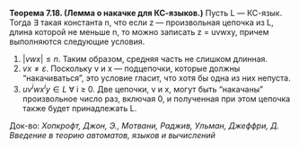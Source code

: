 **Теорема 7.18. (Лемма о накачке для КС-языков.)**
Пусть L — КС-язык. Тогда $\exists$ такая константа n, что если z — произвольная цепочка из L, длина которой не меньше n, то можно записать z = uvwxy, причем выполняются следующие условия. 
1. $|vwx| ≤ n$. Таким образом, средняя часть не слишком длинная. 
2. $vx ≠ ε$. Поскольку v и x — подцепочки, которые должны “накачиваться”, это условие гласит, что хотя бы одна из них непуста.
3. $uv^iwx^iy ∈ L$ $\forall$ i ≥ 0. Две цепочки, v и x, могут быть “накачаны” произвольное число раз, включая 0, и полученная при этом цепочка также будет принадлежать L.

Док-во: *Хопкрофт, Джон, Э., Мотвани, Раджив, Ульман, Джеффри, Д. Введение в теорию автоматов, языков и вычислений*